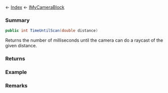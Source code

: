 ← [Index](Api-Index) ← [IMyCameraBlock](Sandbox.ModAPI.Ingame.IMyCameraBlock)

### Summary

```csharp
public int TimeUntilScan(double distance)
```

Returns the number of milliseconds until the camera can do a raycast of the given distance.

### Returns



### Example

### Remarks

